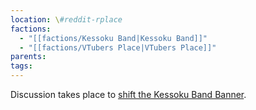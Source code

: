 ```yaml
---
location: \#reddit-rplace
factions:
  - "[[factions/Kessoku Band|Kessoku Band]]"
  - "[[factions/VTubers Place|VTubers Place]]"
parents: 
tags: 
---
```

Discussion takes place to [shift the Kessoku Band Banner](https://discord.com/channels/1093664259273130084/1131230952119615600/1131566709527031938).
